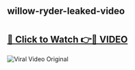 ## willow-ryder-leaked-video 

# <h2><a href="http://freeplayer.one?title=willow-ryder-leaked-video&ref=21J">🔗 Click to Watch 👉🔴 VIDEO</a></h2>

<a href="http://freeplayer.one?title=willow-ryder-leaked-video&ref=21J" rel="nofollow" data-target="animated-image.originalLink"><img src="https://i.ibb.co.com/xMMVF88/686577567.gif" alt="Viral Video Original" style="max-width: 100%; display: inline-block;" data-target="animated-image.originalImage"></a>

